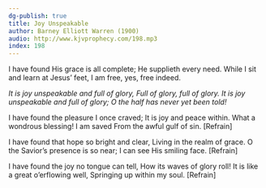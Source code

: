 ```yaml
---
dg-publish: true
title: Joy Unspeakable
author: Barney Elliott Warren (1900)
audio: http://www.kjvprophecy.com/198.mp3
index: 198
---
```


I have found His grace is all complete;
He supplieth every need.
While I sit and learn at Jesus’ feet,
I am free, yes, free indeed.

*It is joy unspeakable and full of glory,
Full of glory, full of glory.
It is joy unspeakable and full of glory;
O the half has never yet been told!*

I have found the pleasure I once craved;
It is joy and peace within.
What a wondrous blessing! I am saved
From the awful gulf of sin. [Refrain]

I have found that hope so bright and clear,
Living in the realm of grace.
O the Savior’s presence is so near;
I can see His smiling face. [Refrain]

I have found the joy no tongue can tell,
How its waves of glory roll!
It is like a great o’erflowing well,
Springing up within my soul. [Refrain]